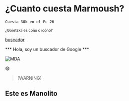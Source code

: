 # ¿Cuanto cuesta Marmoush?

```Cuesta 30k en el Fc 26```

<sup> ¿Goretzka es cono o ícono? </sup>

[buscador](https://www.youtube.com/watch?v=SlPhMPnQ58k)

*** Hola, soy un buscador de Google ***

![MDA](.venv/imagen/images.jpg)

:smile:

> [WARNING]

## Este es Manolito ##
